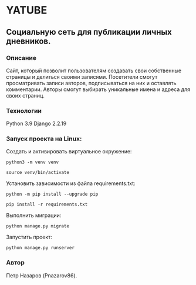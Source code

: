 # YATUBE
## Cоциальную сеть для публикации личных дневников. 


### Описание
Сайт, который позволит пользователям создавать свои собственные страницы и делиться своими записями. Посетители смогут просматривать записи авторов, подписываться на них и оставлять комментарии. Авторы смогут выбирать уникальные имена и адреса для своих страниц.

### Технологии
Python 3.9
Django 2.2.19


### Запуск проекта на Linux:

Cоздать и активировать виртуальное окружение:

```
python3 -m venv venv
```

```
source venv/bin/activate
```

Установить зависимости из файла requirements.txt:

```
python -m pip install --upgrade pip
```

```
pip install -r requirements.txt
```

Выполнить миграции:

```
python manage.py migrate
```

Запустить проект:

```
python manage.py runserver
```

### Автор
Петр Назаров (Pnazarov86). 

